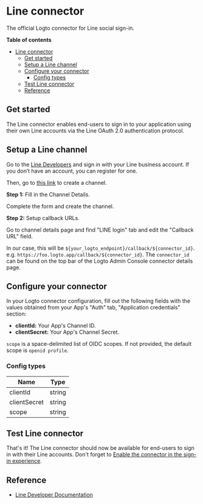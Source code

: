 # Line connector

The official Logto connector for Line social sign-in.

**Table of contents**
- [Line connector](#line-connector)
  - [Get started](#get-started)
  - [Setup a Line channel](#setup-a-line-channel)
  - [Configure your connector](#configure-your-connector)
    - [Config types](#config-types)
  - [Test Line connector](#test-line-connector)
  - [Reference](#reference)

## Get started

The Line connector enables end-users to sign in to your application using their own Line accounts via the Line OAuth 2.0 authentication protocol.

## Setup a Line channel

Go to the [Line Developers](https://developers.line.biz/console/) and sign in with your Line business account. If you don’t have an account, you can register for one.

Then, go to [this link](https://developers.line.biz/console/register/line-login/provider/) to create a channel.

**Step 1:** Fill in the Channel Details.

Complete the form and create the channel.

**Step 2:** Setup callback URLs.

Go to channel details page and find "LINE login" tab and edit the "Callback URL" field.

In our case, this will be `${your_logto_endpoint}/callback/${connector_id}`. e.g. `https://foo.logto.app/callback/${connector_id}`. The `connector_id` can be found on the top bar of the Logto Admin Console connector details page.

## Configure your connector

In your Logto connector configuration, fill out the following fields with the values obtained from your App's "Auth" tab, "Application credentials" section:

- **clientId:** Your App's Channel ID.
- **clientSecret:** Your App's Channel Secret.

`scope` is a space-delimited list of OIDC scopes. If not provided, the default scope is `openid profile`.

### Config types

| Name         | Type   |
| ------------ | ------ |
| clientId     | string |
| clientSecret | string |
| scope        | string |

## Test Line connector

That's it! The Line connector should now be available for end-users to sign in with their Line accounts. Don't forget to [Enable the connector in the sign-in experience](https://docs.logto.io/docs/recipes/configure-connectors/social-connector/enable-social-sign-in/).

## Reference

- [Line Developer Documentation](https://developers.line.biz/en/docs/line-login/overview/)
